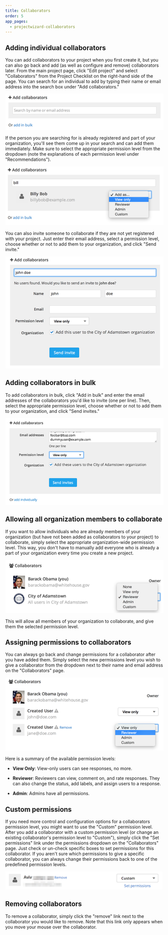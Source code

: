 ```yaml
---
title: Collaborators
order: 5
app_pages:
  - projectwizard-collaborators
---
```


## Adding individual collaborators

You can add collaborators to your project when you first create it, but you can also go back and add (as well as configure and remove) collaborators later. From the main project page, click "Edit project" and select "Collaborators" from the Project Checklist on the right-hand side of the page. You can search for an individual to add by typing their name or email address into the search box under "Add collaborators."

![add collaborators](../images/add_collaborators.png)

If the person you are searching for is already registered and part of your organization, you'll see them come up in your search and can add them immediately. Make sure to select the appropriate permission level from the dropdown (note the explanations of each permission level under "Recommendations").

![add collaborators 2](../images/add_collaborators2.png)

You can also invite someone to collaborate if they are not yet registered with your project. Just enter their email address, select a permission level, choose whether or not to add them to your organization, and click "Send invite."

![add collaborator not registered](../images/add_collaborators3.png)

## Adding collaborators in bulk

To add collaborators in bulk, click "Add in bulk" and enter the email addresses of the collaborators you'd like to invite (one per line). Then, select the appropriate permission level, choose whether or not to add them to your organization, and click "Send invites."

![add collaborators in bulk](../images/add_collaborators_in_bulk.png)

## Allowing all organization members to collaborate

If you want to allow individuals who are already members of your organization (but have not been added as collaborators to your project) to collaborate, simply select the appropriate organization-wide permission level. This way, you don't have to manually add everyone who is already a part of your organization every time you create a new project.

![organization permissions](../images/organization_permissions.png)

This will allow all members of your organization to collaborate, and give them the selected permission level.

## Assigning permissions to collaborators

You can always go back and change permissions for a collaborator after you have added them. Simply select the new permissions level you wish to give a collaborator from the dropdown next to their name and email address on the "Collaborators" page.

![assign permission](../images/assign_collaborator_permission.png)

Here is a summary of the available permission levels:

- **View Only**: View-only users can see responses, no more.

- **Reviewer**: Reviewers can view, comment on, and rate responses. They can also change the status, add labels, and assign users to a response.

- **Admin**: Admins have all permissions.

## Custom permissions

If you need more control and configuration options for a collaborators permission level, you might want to use the "Custom" permission level. After you add a collaborator with a custom permission level (or change an existing collaborator's permission level to "Custom"), simply click the "Set permissions" link under the permissions dropdown on the "Collaborators" page. Just check or un-check specific boxes to set permissions for this collaborator. If you aren't sure which permissions to give a specific collaborator, you can always change their permissions back to one of the predefined permission levels.

![collaborator](../images/collaborator.png)

## Removing collaborators

To remove a collaborator, simply click the "remove" link next to the collaborator you would like to remove. Note that this link only appears when you move your mouse over the collaborator.
